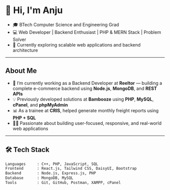 # 👋 Hi, I'm Anju

- 🎓 BTech Computer Science and Engineering Grad
- 💻 Web Developer | Backend Enthusiast | PHP & MERN Stack | Problem Solver  
- 🌱 Currently exploring scalable web applications and backend architecture


---

##  About Me

- 🔭 I’m currently working as a Backend Developer at **Reeltor** — building a complete e-commerce backend using **Node.js**, **MongoDB**, and **REST APIs**
- 💡 Previously developed solutions at **Bambooze** using **PHP**, **MySQL**, **cPanel**, and **phpMyAdmin**
- 📊 As a trainee at **CRIS**, helped generate monthly freight reports using **PHP + SQL**
- 👩‍💻 Passionate about building user-focused, responsive, and real-world web applications

---

## 🛠️ Tech Stack

```bash
Languages     : C++, PHP, JavaScript, SQL  
Frontend      : React.js, Tailwind CSS, DaisyUI, Bootstrap  
Backend       : Node.js, Express.js, PHP  
Database      : MongoDB, MySQL  
Tools         : Git, GitHub, Postman, XAMPP, cPanel  
